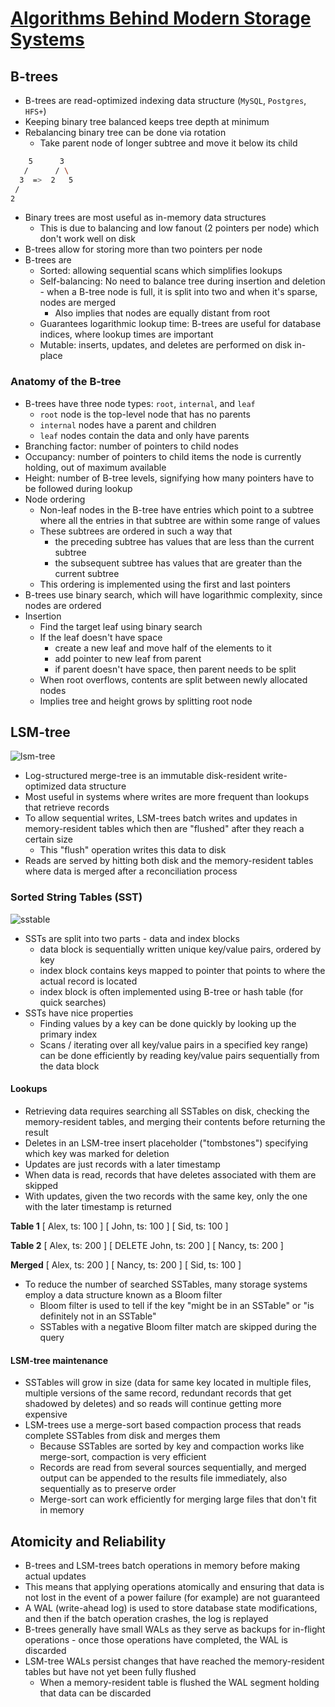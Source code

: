 # [Algorithms Behind Modern Storage Systems](https://queue.acm.org/detail.cfm?id=3220266)

## B-trees

* B-trees are read-optimized indexing data structure (`MySQL`, `Postgres`, `HFS+`)
* Keeping binary tree balanced keeps tree depth at minimum
* Rebalancing binary tree can be done via rotation
  * Take parent node of longer subtree and move it below its child

```bash
    5      3
   /      / \
  3  =>  2   5
 /
2
```

* Binary trees are most useful as in-memory data structures
  * This is due to balancing and low fanout (2 pointers per node) which don't work well on disk
* B-trees allow for storing more than two pointers per node
* B-trees are
  * Sorted: allowing sequential scans which simplifies lookups
  * Self-balancing: No need to balance tree during insertion and deletion - when a B-tree node is full, it is split into two and when it's sparse, nodes are merged
    * Also implies that nodes are equally distant from root
  * Guarantees logarithmic lookup time: B-trees are useful for database indices, where lookup times are important
  * Mutable: inserts, updates, and deletes are performed on disk in-place

### Anatomy of the B-tree

* B-trees have three node types: `root`, `internal`, and `leaf`
  * `root` node is the top-level node that has no parents
  * `internal` nodes have a parent and children
  * `leaf` nodes contain the data and only have parents
* Branching factor: number of pointers to child nodes
* Occupancy: number of pointers to child items the node is currently holding, out of maximum available
* Height: number of B-tree levels, signifying how many pointers have to be followed during lookup
* Node ordering
  * Non-leaf nodes in the B-tree have entries which point to a subtree where all the entries in that subtree are within some range of values
  * These subtrees are ordered in such a way that
    * the preceding subtree has values that are less than the current subtree
    * the subsequent subtree has values that are greater than the current subtree
  * This ordering is implemented using the first and last pointers
* B-trees use binary search, which will have logarithmic complexity, since nodes are ordered
* Insertion
  * Find the target leaf using binary search
  * If the leaf doesn't have space
    * create a new leaf and move half of the elements to it
    * add pointer to new leaf from parent
    * if parent doesn't have space, then parent needs to be split
  * When root overflows, contents are split between newly allocated nodes
  * Implies tree and height grows by splitting root node

## LSM-tree

![lsm-tree](http://deliveryimages.acm.org/10.1145/3230000/3220266/petrov5.png)

* Log-structured merge-tree is an immutable disk-resident write-optimized data structure
* Most useful in systems where writes are more frequent than lookups that retrieve records
* To allow sequential writes, LSM-trees batch writes and updates in memory-resident tables which then are "flushed" after they reach a certain size
  * This "flush" operation writes this data to disk
* Reads are served by hitting both disk and the memory-resident tables where data is merged after a reconciliation process

### Sorted String Tables (SST)

![sstable](http://deliveryimages.acm.org/10.1145/3230000/3220266/petrov6.png)

* SSTs are split into two parts - data and index blocks
  * data block is sequentially written unique key/value pairs, ordered by key
  * index block contains keys mapped to pointer that points to where the actual record is located
  * index block is often implemented using B-tree or hash table (for quick searches)
* SSTs have nice properties
  * Finding values by a key can be done quickly by looking up the primary index
  * Scans / iterating over all key/value pairs in a specified key range) can be done efficiently by reading key/value pairs sequentially from the data block

#### Lookups

* Retrieving data requires searching all SSTables on disk, checking the memory-resident tables, and merging their contents before returning the result
* Deletes in an LSM-tree insert placeholder ("tombstones") specifying which key was marked for deletion
* Updates are just records with a later timestamp
* When data is read, records that have deletes associated with them are skipped
* With updates, given the two records with the same key, only the one with the later timestamp is returned

**Table 1**
[ Alex, ts: 100 ]
[ John, ts: 100 ]
[ Sid, ts: 100 ]

**Table 2**
[ Alex, ts: 200 ]
[ DELETE John, ts: 200 ]
[ Nancy, ts: 200 ]

**Merged**
[ Alex, ts: 200 ]
[ Nancy, ts: 200 ]
[ Sid, ts: 100 ]

* To reduce the number of searched SSTables, many storage systems employ a data structure known as a Bloom filter
  * Bloom filter is used to tell if the key "might be in an SSTable" or "is definitely not in an SSTable"
  * SSTables with a negative Bloom filter match are skipped during the query

#### LSM-tree maintenance

* SSTables will grow in size (data for same key located in multiple files, multiple versions of the same record, redundant records that get shadowed by deletes) and so reads will continue getting more expensive
* LSM-trees use a merge-sort based compaction process that reads complete SSTables from disk and merges them
  * Because SSTables are sorted by key and compaction works like merge-sort, compaction is very efficient
  * Records are read from several sources sequentially, and merged output can be appended to the results file immediately, also sequentially as to preserve order
  * Merge-sort can work efficiently for merging large files that don't fit in memory

## Atomicity and Reliability

* B-trees and LSM-trees batch operations in memory before making actual updates
* This means that applying operations atomically and ensuring that data is not lost in the event of a power failure (for example) are not guaranteed
* A WAL (write-ahead log) is used to store database state modifications, and then if the batch operation crashes, the log is replayed
* B-trees generally have small WALs as they serve as backups for in-flight operations - once those operations have completed, the WAL is discarded
* LSM-tree WALs persist changes that have reached the memory-resident tables but have not yet been fully flushed
  * When a memory-resident table is flushed the WAL segment holding that data can be discarded
